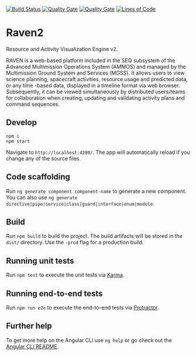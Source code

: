 <meta http-equiv="Content-Security-Policy" content="upgrade-insecure-requests">

[![Build Status](https://cae-jenkins2.jpl.nasa.gov/job/MPSA/job/SEQ/job/raven2/job/raven2%20build/job/master/badge/icon)](https://cae-jenkins2.jpl.nasa.gov/job/MPSA/job/SEQ/job/raven2/job/raven2%20build/job/master/) [![Quality Gate](http://100.64.92.84:9000/api/badges/measure?key=mgss.seq%3Araven2&metric=bugs)]() [![Quality Gate](http://100.64.92.84:9000/api/badges/measure?key=mgss.seq%3Araven2&metric=critical_violations)]() [![Lines of Code](http://100.64.92.84:9000/api/badges/measure?key=mgss.seq%3Araven2&metric=ncloc)](https://100.64.92.84:9000/dashboard/index/mgss.seq%3Araven2)



# Raven2

Resource and Activity Visualization Engine v2.

RAVEN is a web-based platform included in the SEQ subsystem of the Advanced Multimission Operations System (AMMOS) and managed by the Multimission Ground System and Services (MGSS). It allows users to view science planning, spacecraft activities, resource usage and predicted data, or any time -based data, displayed in a timeline format via web browser. Subsequently, it can be viewed simultaneously by distributed users/teams for collaboration when creating, updating and validating activity plans and command sequences.


## Develop

```
npm i
npm start
```

Navigate to `http://localhost:4200/`. The app will automatically reload if you change any of the source files.

## Code scaffolding

Run `ng generate component component-name` to generate a new component. You can also use `ng generate directive|pipe|service|class|guard|interface|enum|module`.

## Build

Run `npm build` to build the project. The build artifacts will be stored in the `dist/` directory. Use the `-prod` flag for a production build.

## Running unit tests

Run `npm test` to execute the unit tests via [Karma](https://karma-runner.github.io).

## Running end-to-end tests

Run `npm run e2e` to execute the end-to-end tests via [Protractor](http://www.protractortest.org/).

## Further help

To get more help on the Angular CLI use `ng help` or go check out the [Angular CLI README](https://github.com/angular/angular-cli/blob/master/README.md).
